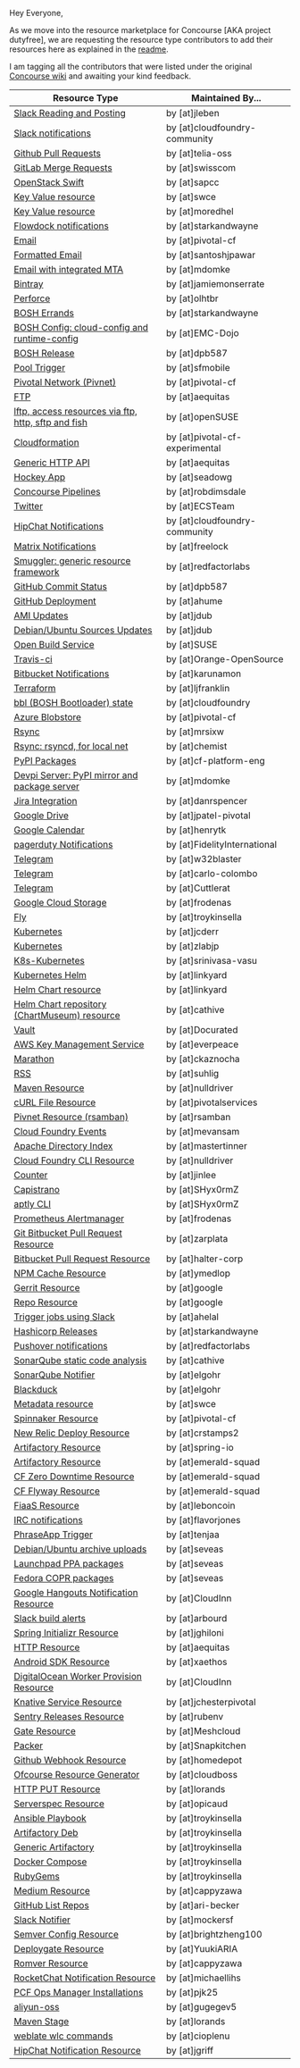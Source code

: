Hey Everyone, 

As we move into the resource marketplace for Concourse [AKA project dutyfree], we are requesting the resource type contributors to add their resources here as explained in the [readme](https://github.com/concourse/resource-types/blob/master/README.md).

I am tagging all the contributors that were listed under the original [Concourse wiki](https://github.com/concourse/concourse/wiki/Resource-Types) and awaiting your kind feedback.


| Resource Type | Maintained By... |
| ------------- | ------------- |
| [Slack Reading and Posting](https://github.com/jleben/slack-chat-resource) | by [at]jleben |
| [Slack notifications](https://github.com/cloudfoundry-community/slack-notification-resource) | by [at]cloudfoundry-community |
| [Github Pull Requests](https://github.com/telia-oss/github-pr-resource) | by [at]telia-oss |
| [GitLab Merge Requests](https://github.com/swisscom/gitlab-merge-request-resource) | by [at]swisscom |
| [OpenStack Swift](https://github.com/sapcc/concourse-swift-resource) | by [at]sapcc |
| [Key Value resource](https://github.com/swce/keyval-resource) | by [at]swce |
| [Key Value resource](https://github.com/moredhel/keyval-resource) | by [at]moredhel |
| [Flowdock notifications](https://github.com/starkandwayne/flowdock-concourse-notification-resource) | by [at]starkandwayne |
| [Email](https://github.com/pivotal-cf/email-resource) | by [at]pivotal-cf |
| [Formatted Email](https://github.com/santoshjpawar/concourse-email-notification) | by [at]santoshjpawar |
| [Email with integrated MTA](https://github.com/mdomke/concourse-email-resource) | by [at]mdomke |
| [Bintray](https://github.com/jamiemonserrate/bintray-resource) | by [at]jamiemonserrate |
| [Perforce](https://github.com/olhtbr/p4-resource) | by [at]olhtbr |
| [BOSH Errands](https://github.com/starkandwayne/bosh-errand-resource-boshrelease) | by [at]starkandwayne |
| [BOSH Config: cloud-config and runtime-config](https://github.com/EMC-Dojo/bosh-config-resource) | by [at]EMC-Dojo |
| [BOSH Release](https://github.com/dpb587/bosh-release-resource) | by [at]dpb587 |
| [Pool Trigger](https://github.com/cfmobile/pool-trigger-resource) | by [at]sfmobile |
| [Pivotal Network (Pivnet)](https://github.com/pivotal-cf/pivnet-resource) | by [at]pivotal-cf |
| [FTP](https://github.com/aequitas/concourse-ftp-resource) | by [at]aequitas |
| [lftp, access resources via ftp, http, sftp and fish](https://github.com/openSUSE/lftp-concourse-resource) | by [at]openSUSE |
| [Cloudformation](https://github.com/pivotal-cf-experimental/cloudformation-resource) | by [at]pivotal-cf-experimental |
| [Generic HTTP API](https://github.com/aequitas/concourse-http-api-resource) | by [at]aequitas |
| [Hockey App](https://github.com/seadowg/hockey-resource) | by [at]seadowg | 
| [Concourse Pipelines](https://github.com/robdimsdale/concourse-pipeline-resource) | by [at]robdimsdale |
| [Twitter](https://github.com/ECSTeam/twitter-resource) | by [at]ECSTeam |
| [HipChat Notifications](https://github.com/cloudfoundry-community/hipchat-notification-resource) | by [at]cloudfoundry-community |
| [Matrix Notifications](https://github.com/freelock/matrix-notification-resource) | by [at]freelock |
| [Smuggler: generic resource framework](https://github.com/redfactorlabs/concourse-smuggler-resource) | by [at]redfactorlabs |
| [GitHub Commit Status](https://github.com/dpb587/github-status-resource) | by [at]dpb587 |
| [GitHub Deployment](https://github.com/ahume/github-deployment-resource) | by [at]ahume |
| [AMI Updates](https://github.com/jdub/ami-resource) | by [at]jdub |
| [Debian/Ubuntu Sources Updates](https://github.com/jdub/debian-sources-resource) | by [at]jdub |
| [Open Build Service](https://github.com/SUSE/open-build-service-resource) | by [at]SUSE |
| [Travis-ci](https://github.com/Orange-OpenSource/travis-resource) | by [at]Orange-OpenSource |
| [Bitbucket Notifications](https://github.com/karunamon/concourse-resource-bitbucket) | by [at]karunamon |
| [Terraform](https://github.com/ljfranklin/terraform-resource) | by [at]ljfranklin |
| [bbl (BOSH Bootloader) state](https://github.com/cloudfoundry/bbl-state-resource) | by [at]cloudfoundry |
| [Azure Blobstore](https://github.com/pivotal-cf/azure-blobstore-resource) | by [at]pivotal-cf |
| [Rsync](https://github.com/mrsixw/concourse-rsync-resource) | by [at]mrsixw |
| [Rsync: rsyncd, for local net](https://github.com/chemist/rsync-resource) | by [at]chemist |
| [PyPI Packages](https://github.com/cf-platform-eng/concourse-pypi-resource) | by [at]cf-platform-eng |
| [Devpi Server: PyPI mirror and package server](https://github.com/mdomke/concourse-devpi-resource) | by [at]mdomke |
| [Jira Integration](https://github.com/danrspencer/jira-resource) | by [at]danrspencer |
| [Google Drive](https://github.com/jpatel-pivotal/google-drive-concourse-resource) | by [at]jpatel-pivotal |
| [Google Calendar](https://github.com/henrytk/calendar-resource) | by [at]henrytk |
| [pagerduty Notifications](https://github.com/FidelityInternational/concourse-pagerduty-notification-resource) | by [at]FidelityInternational |
| [Telegram](https://github.com/w32blaster/telegram-notification-resource) | by [at]w32blaster |
| [Telegram](https://github.com/carlo-colombo/telegram-resource) | by [at]carlo-colombo |
| [Telegram](https://github.com/Cuttlerat/concourse-telegram-resource) | by [at]Cuttlerat |
| [Google Cloud Storage](https://github.com/frodenas/gcs-resource) | by [at]frodenas |
| [Fly](https://github.com/troykinsella/concourse-fly-resource) | by [at]troykinsella |
| [Kubernetes](https://github.com/jcderr/concourse-kubernetes-resource) | by [at]jcderr |
| [Kubernetes](https://github.com/zlabjp/kubernetes-resource) | by [at]zlabjp |
| [K8s-Kubernetes](https://github.com/srinivasa-vasu/concourse-k8s) | by [at]srinivasa-vasu |
| [Kubernetes Helm](https://github.com/linkyard/concourse-helm-resource) | by [at]linkyard |
| [Helm Chart resource](https://github.com/linkyard/helm-chart-resource) | by [at]linkyard |
| [Helm Chart repository (ChartMuseum) resource](https://github.com/cathive/concourse-chartmuseum-resource) | by [at]cathive |
| [Vault](https://github.com/Docurated/concourse-vault-resource) | by [at]Docurated |
| [AWS Key Management Service](https://github.com/everpeace/aws-kms-resource) | by [at]everpeace |
| [Marathon](https://github.com/ckaznocha/marathon-resource) | by [at]ckaznocha |
| [RSS](https://github.com/suhlig/concourse-rss-resource) | by [at]suhlig |
| [Maven Resource](https://github.com/nulldriver/maven-resource) | by [at]nulldriver |
| [cURL File Resource](https://github.com/pivotalservices/concourse-curl-resource) | by [at]pivotalservices |
| [Pivnet Resource (rsamban)](https://github.com/rsamban/pivnet-resource) | by [at]rsamban |
| [Cloud Foundry Events](https://github.com/mevansam/cf-event-resource-type) | by [at]mevansam |
| [Apache Directory Index](https://github.com/mastertinner/apache-directory-index-resource) | by [at]mastertinner |
| [Cloud Foundry CLI Resource](https://github.com/nulldriver/cf-cli-resource) | by [at]nulldriver |
| [Counter](https://github.com/jinlee/counter-resource) | by [at]jinlee |
| [Capistrano](https://github.com/SHyx0rmZ/capistrano-resource) | by [at]SHyx0rmZ |
| [aptly CLI](https://github.com/SHyx0rmZ/aptly-cli-resource) | by [at]SHyx0rmZ |
| [Prometheus Alertmanager](https://github.com/frodenas/alertmanager-resource) | by [at]frodenas |
| [Git Bitbucket Pull Request Resource](https://github.com/zarplata/concourse-git-bitbucket-pr-resource) | by [at]zarplata |
| [Bitbucket Pull Request Resource](https://github.com/halter-corp/bitbucket-pullrequest-resource) | by [at]halter-corp |
| [NPM Cache Resource](https://github.com/ymedlop/npm-cache-resource) | by [at]ymedlop |
| [Gerrit Resource](https://github.com/google/concourse-resources/tree/master/gerrit) | by [at]google |
| [Repo Resource](https://github.com/google/concourse-resources/tree/master/repo) | by [at]google |
| [Trigger jobs using Slack](https://github.com/ahelal/bender) | by [at]ahelal |
| [Hashicorp Releases](https://github.com/starkandwayne/hashicorp-release-resource) | by [at]starkandwayne |
| [Pushover notifications](https://github.com/redfactorlabs/concourse-pushover-resource) | by [at]redfactorlabs |
| [SonarQube static code analysis](https://github.com/cathive/concourse-sonarqube-resource) | by [at]cathive |
| [SonarQube Notifier](https://github.com/elgohr/concourse-sonarqube-notifier) | by [at]elgohr |
| [Blackduck](https://github.com/elgohr/concourse-blackduck) | by [at]elgohr |
| [Metadata resource](https://github.com/swce/metadata-resource) | by [at]swce |
| [Spinnaker Resource](https://github.com/pivotal/spinnaker-resource) | by [at]pivotal-cf |
| [New Relic Deploy Resource](https://github.com/crstamps2/newrelic-deploy-resource) | by [at]crstamps2 |
| [Artifactory Resource](https://github.com/spring-io/artifactory-resource) | by [at]spring-io |
| [Artifactory Resource](https://github.com/emerald-squad/artifactory-resource) | by [at]emerald-squad |
| [CF Zero Downtime Resource](https://github.com/emerald-squad/cf-zero-downtime-resource) | by [at]emerald-squad |
| [CF Flyway Resource](https://github.com/emerald-squad/cf-flyway-resource) | by [at]emerald-squad |
| [FiaaS Resource](https://github.com/leboncoin/concourse-fiaas-resource) | by [at]leboncoin |
| [IRC notifications](https://github.com/flavorjones/irc-notification-resource) | by [at]flavorjones |
| [PhraseApp Trigger](https://github.com/tenjaa/concourse-phraseapp-resource) | by [at]tenjaa |
| [Debian/Ubuntu archive uploads](https://github.com/seveas/concourse-dput-resource) | by [at]seveas |
| [Launchpad PPA packages](https://github.com/seveas/concourse-ppa-resource) | by [at]seveas |
| [Fedora COPR packages](https://github.com/seveas/concourse-copr-resource) | by [at]seveas |
| [Google Hangouts Notification Resource](https://github.com/CloudInn/concourse-hangouts-resource) | by [at]CloudInn |
| [Slack build alerts](https://github.com/arbourd/concourse-slack-alert-resource) | by [at]arbourd |
| [Spring Initializr Resource](https://github.com/jghiloni/spring-initializr-resource) | by [at]jghiloni |
| [HTTP Resource](https://github.com/aequitas/concourse-http-resource) | by [at]aequitas |
| [Android SDK Resource](https://github.com/xaethos/android-sdk-resource) | by [at]xaethos |
| [DigitalOcean Worker Provision Resource](https://github.com/CloudInn/concourse-digitalocean-resource) | by [at]CloudInn |
| [Knative Service Resource](https://github.com/jchesterpivotal/knative-service-resource) | by [at]jchesterpivotal |
| [Sentry Releases Resource](https://github.com/rubenv/concourse-sentry-releases-resource) | by [at]rubenv |
| [Gate Resource](https://github.com/Meshcloud/gate-resource) | by [at]Meshcloud |
| [Packer](https://github.com/Snapkitchen/concourse-packer-resource) | by [at]Snapkitchen |
| [Github Webhook Resource](https://github.com/homedepot/github-webhook-resource) | by [at]homedepot |
| [Ofcourse Resource Generator](https://github.com/cloudboss/ofcourse) | by [at]cloudboss |
| [HTTP PUT Resource](https://github.com/lorands/http-put-resource) | by [at]lorands |
| [Serverspec Resource](https://github.com/opicaud/serverspec-concourse) | by [at]opicaud |
| [Ansible Playbook](https://github.com/troykinsella/concourse-ansible-playbook-resource) | by [at]troykinsella |
| [Artifactory Deb](https://github.com/troykinsella/concourse-artifactory-deb-resource) | by [at]troykinsella |
| [Generic Artifactory](https://github.com/troykinsella/concourse-artifactory-resource) | by [at]troykinsella |
| [Docker Compose](https://github.com/troykinsella/concourse-docker-compose-resource) | by [at]troykinsella |
| [RubyGems](https://github.com/troykinsella/concourse-rubygems-resource) | by [at]troykinsella |
| [Medium Resource](https://github.com/cappyzawa/medium-resource) | by [at]cappyzawa |
| [GitHub List Repos](https://github.com/coralogix/eng-concourse-resource-github-list-repos) | by [at]ari-becker |
| [Slack Notifier](https://github.com/mockersf/concourse-slack-notifier) | by [at]mockersf |
| [Semver Config Resource](https://github.com/brightzheng100/semver-config-concourse-resource) | by [at]brightzheng100 |
| [Deploygate Resource](https://github.com/YuukiARIA/concourse-deploygate-resource) | by [at]YuukiARIA |
| [Romver Resource](https://github.com/cappyzawa/romver-resource) | by [at]cappyzawa |
| [RocketChat Notification Resource](https://github.com/michaellihs/rocketchat-notification-resource) | by [at]michaellihs |
| [PCF Ops Manager Installations](https://github.com/pjk25/concourse-opsman-installations-resource) | by [at]pjk25 |
| [aliyun-oss](https://github.com/gugegev5/concourse-aliyun-oss-resource) | by [at]gugegev5 |
| [Maven Stage](https://github.com/lorands/maven-stage-resource) | by [at]lorands |
| [weblate wlc commands](https://github.com/cioplenu/concourse-weblate-resource) | by [at]cioplenu |
| [HipChat Notification Resource](https://github.com/jgriff/hipchat-notification-resource) | by [at]jgriff |
